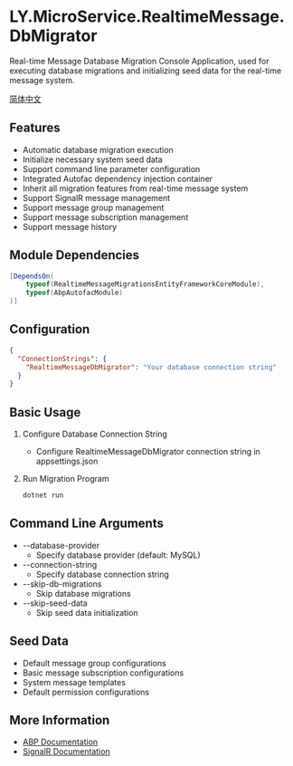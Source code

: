 # LY.MicroService.RealtimeMessage.DbMigrator

Real-time Message Database Migration Console Application, used for executing database migrations and initializing seed data for the real-time message system.

[简体中文](./README.md)

## Features

* Automatic database migration execution
* Initialize necessary system seed data
* Support command line parameter configuration
* Integrated Autofac dependency injection container
* Inherit all migration features from real-time message system
* Support SignalR message management
* Support message group management
* Support message subscription management
* Support message history

## Module Dependencies

```csharp
[DependsOn(
    typeof(RealtimeMessageMigrationsEntityFrameworkCoreModule),
    typeof(AbpAutofacModule)
)]
```

## Configuration

```json
{
  "ConnectionStrings": {
    "RealtimeMessageDbMigrator": "Your database connection string"
  }
}
```

## Basic Usage

1. Configure Database Connection String
   * Configure RealtimeMessageDbMigrator connection string in appsettings.json

2. Run Migration Program
   ```bash
   dotnet run
   ```

## Command Line Arguments

* --database-provider
  * Specify database provider (default: MySQL)
* --connection-string
  * Specify database connection string
* --skip-db-migrations
  * Skip database migrations
* --skip-seed-data
  * Skip seed data initialization

## Seed Data

* Default message group configurations
* Basic message subscription configurations
* System message templates
* Default permission configurations

## More Information

* [ABP Documentation](https://docs.abp.io)
* [SignalR Documentation](https://docs.microsoft.com/aspnet/core/signalr/introduction)
